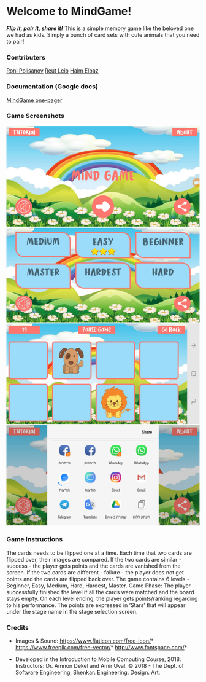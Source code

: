 # Welcome to MindGame!

***Flip it, pair it, share it!***
This is a simple memory game like the beloved one we had as kids.
Simply a bunch of card sets with cute animals that you need to pair!

### Contributers
 [Roni Polisanov](https://github.com/RoniPolisanov)
 [Reut Leib](https://github.com/ReutLeib)
 [Haim Elbaz](https://github.com/m0nkeykong/)
 
### Documentation (Google docs)
[MindGame one-pager](http://handlebarsjs.com/)

### Game Screenshots
<img src="/Screenshots/Home.jpg"/><br>
<img src="/Screenshots/Stages.jpg"/><br>
<img src="/Screenshots/GamePlay2.jpg"/><br>
<img src="/Screenshots/Share.jpg"/><br>

### Game Instructions
The cards needs to be flipped one at a time. Each time that two cards are flipped over, their images are compared. If the two cards are similar - success - the player gets points and the cards are vanished from the screen. If the two cards are different - failure - the player does not get points and the cards are flipped back over. The game contains 6 levels - Beginner, Easy, Medium, Hard, Hardest, Master. Game Phase: The player successfully finished the level if all the cards were matched and the board stays empty. On each level ending, the player gets points/ranking regarding to his performance. The points are expressed in ‘Stars’ that will appear under the stage name in the stage selection screen.

### Credits
- Images & Sound: 
https://www.flaticon.com/free-icon/*
https://www.freepik.com/free-vector/*
http://www.fontspace.com/*

- Developed in the Introduction to Mobile Computing Course, 2018. Instructors: 
Dr. Amnon Dekel and Amir Uval.
© 2018 - The Dept. of Software Engineering, Shenkar: Engineering. Design. Art. 
